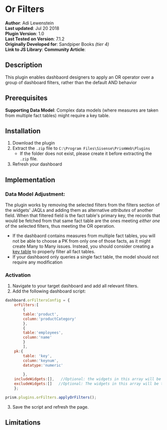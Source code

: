 # Or Filters
**Author**: Adi Lewenstein  
**Last updated**: Jul 20 2018  
**Plugin Version**: 1.0  
**Last Tested on Version**: 7.1.2  
**Originally Developed for**: Sandpiper Books *(tier 4)*  
**Link to JS Library**:
**Community Article**:  

## Description
This plugin enables dashbaord designers to apply an OR operator over a group of dashboard filters, rather than the default AND behavior


## Prerequisites
**Supporting Data Model**:  Complex data models (where measures are taken from multiple fact tables) might require a key table.

## Installation
1. Download the plugin
2. Extract the `.zip` file to `C:\Program Files\Sisense\PrismWeb\Plugins`
    - If the folder does not exist, please create it before extracting the `.zip` file.
3. Refresh your dashboard


## Implementation
### Data Model Adjustment:  
The plugin works by removing the selected filters from the filters section of the widgets' JAQLs and adding them as alternative *attributes* of another field. When that filtered field is the fact table's primary key, the records that would be fetched from that same fact table are the ones meeting *either one* of the selected filters, thus meeting the OR operation.

* If the dashbaord contains measures from multiple fact tables, you will not be able to choose a PK from only one of those facts, as it might create Many to Many issues. Instead, you should consider creating a [key table](https://support.sisense.com/hc/en-us/articles/230644408-Key-Table-Store-data-relationships-between-primary-key-values "Key Tables In Sisense") to properly filter all fact tables.  
* If your dashbaord only queries a single fact table, the model should not require any modification  


### Activation  
1. Navigate to your target dashboard and add all relevant filters.
2. Add the following dashboard script:
```javascript
dashboard.orFiltersConfig = {
	orFilters:[
		{
		table:'product',
		column:'productCategory'
		},
		{
		table:'employees',
		column:'name'
		}
		],
	pk:{
		table: 'key',
		column:'keynum',
		datatype:'numeric'
		
		},
	includeWidgets:[],   //Optional: the widgets in this array will be the only ones that the plugin will modify
	excludeWidgets:[]   //Optional: The widgets in this array will be the only ones that the plugin won't modify
	};

prism.plugins.orFilters.applyOrFilters();
```
3. Save the script and refresh the page.





## Limitations
